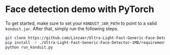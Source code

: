 # Face detection demo with PyTorch

To get started, make sure to set your `KONDUIT_JAR_PATH` to point to a valid `konduit.jar`.
After that, simply run the following steps.

```bash
git clone https://github.com/Linzaer/Ultra-Light-Fast-Generic-Face-Detector-1MB
pip install -r ./Ultra-Light-Fast-Generic-Face-Detector-1MB/requirements.txt
python run_konduit.py
```
